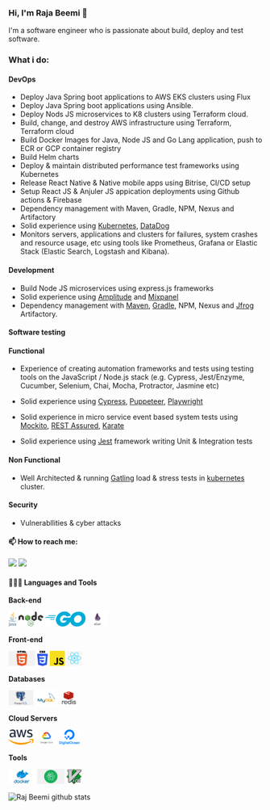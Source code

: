 ### Hi, I'm Raja Beemi 👋

I'm a software engineer who is passionate about build, deploy and test software.

### What i do:

#### DevOps

* Deploy Java Spring boot applications to AWS EKS clusters using Flux
* Deploy Java Spring boot applications using Ansible.
* Deploy Nods JS microservices to K8 clusters using Terraform cloud.
* Build, change, and destroy AWS infrastructure using Terraform, Terraform cloud
* Build Docker Images for Java, Node JS and Go Lang application, push to ECR or GCP container registry
* Build Helm charts
* Deploy & maintain distributed performance test frameworks using Kubernetes
* Release React Native & Native mobile apps using Bitrise, CI/CD setup
* Setup React JS & Anjuler JS appication deployments using Github actions & Firebase
* Dependency management with Maven, Gradle, NPM, Nexus and Artifactory
* Solid experience using [Kubernetes](https://kubernetes.io/), [DataDog](https://www.datadoghq.com/)
* Monitors servers, applications and clusters for failures, system crashes and resource usage, etc using tools like Prometheus, Grafana or Elastic Stack (Elastic Search, Logstash and Kibana).

#### Development

* Build Node JS microservices using express.js frameworks
* Solid experience using [Amplitude](https://amplitude.com/) and [Mixpanel](https://mixpanel.com/)
* Dependency management with [Maven](https://maven.apache.org/), [Gradle](https://gradle.org/), NPM, Nexus and [Jfrog](https://jfrog.com/) Artifactory.

#### Software testing

#### Functional

* Experience of creating automation frameworks and tests using testing tools on the JavaScript / Node.js stack (e.g. Cypress, Jest/Enzyme, Cucumber, Selenium, Chai, Mocha, Protractor, Jasmine etc)

* Solid experience using [Cypress](https://www.cypress.io/), [Puppeteer](https://developers.google.com/web/tools/puppeteer), [Playwright](https://playwright.dev/)

* Solid experience in micro service event based system tests using [Mockito](https://site.mockito.org/), [REST Assured](https://rest-assured.io/), [Karate](https://github.com/karatelabs/karate)

* Solid experience using [Jest](https://jestjs.io/) framework writing Unit & Integration tests


#### Non Functional

* Well Architected & running [Gatling](https://gatling.io/) load & stress tests in [kubernetes](https://kubernetes.io/) cluster.

#### Security

* Vulnerabllities & cyber attacks

#### 📫 How to reach me:   
  [<img src="https://img.icons8.com/color/48/000000/linkedin.png" width="3.5%"/>](https://www.linkedin.com/in/rajbeemi/)
  <a href="mailto:beemi.raja@gmail.com"> <img src="https://img.icons8.com/fluent/48/000000/gmail.png" width="3.5%"/> </a>
  
#### 👨🏻‍💻 Languages and Tools <br />
  
  **Back-end**
  
  <code><img height="30" src="https://raw.githubusercontent.com/beemi/beemi/master/images/java.png"></code>
  <code><img height="30" src="https://raw.githubusercontent.com/beemi/beemi/master/images/nodejs.png"></code>
  <code><img height="30" src="https://raw.githubusercontent.com/beemi/beemi/master/images/go.png"></code>
  <code><img height="30" src="https://raw.githubusercontent.com/beemi/beemi/master/images/elixir.png"></code>
  
  **Front-end**
  
  <code><img height="30" src="https://raw.githubusercontent.com/beemi/beemi/master/images/html.png"></code>
  <code><img height="30" src="https://raw.githubusercontent.com/beemi/beemi/master/images/css3.png"></code>
  <code><img height="30" src="https://raw.githubusercontent.com/beemi/beemi/master/images/js.png"></code>
  <code><img height="30" src="https://raw.githubusercontent.com/beemi/beemi/master/images/reactjs.png"></code>
  
  **Databases**
  
  <code><img height="30" src="https://raw.githubusercontent.com/beemi/beemi/master/images/postgresql.png"></code>
  <code><img height="30" src="https://raw.githubusercontent.com/beemi/beemi/master/images/mysql.svg"></code>
  <code><img height="30" src="https://raw.githubusercontent.com/beemi/beemi/master/images/redis.png"></code>
  
  **Cloud Servers**
  
  <code><img height="30" src="https://raw.githubusercontent.com/beemi/beemi/master/images/aws.png"></code>
  <code><img height="30" src="https://raw.githubusercontent.com/beemi/beemi/master/images/gcloud.png"></code>
  <code><img height="30" src="https://raw.githubusercontent.com/beemi/beemi/master/images/DigitalOcean.png"></code>
  
  **Tools**
  
  <code><img height="30" src="https://raw.githubusercontent.com/beemi/beemi/master/images/docker.png"></code>
  <code><img height="30" src="https://raw.githubusercontent.com/beemi/beemi/master/images/atom.png"></code>
  <code><img height="30" src="https://raw.githubusercontent.com/beemi/beemi/master/images/vim.png"></code>
  
![Raj Beemi github stats](https://github-readme-stats.vercel.app/api?username=beemi&show_icons=true&theme=radical)

